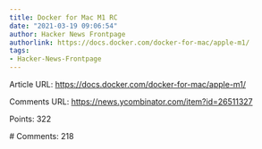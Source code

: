 ```yaml
---
title: Docker for Mac M1 RC
date: "2021-03-19 09:06:54"
author: Hacker News Frontpage
authorlink: https://docs.docker.com/docker-for-mac/apple-m1/
tags:
- Hacker-News-Frontpage
---
```


<p>Article URL: <a href="https://docs.docker.com/docker-for-mac/apple-m1/">https://docs.docker.com/docker-for-mac/apple-m1/</a></p>
<p>Comments URL: <a href="https://news.ycombinator.com/item?id=26511327">https://news.ycombinator.com/item?id=26511327</a></p>
<p>Points: 322</p>
<p># Comments: 218</p>
